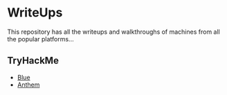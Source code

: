 # WriteUps
This repository has all the writeups and walkthroughs of machines from all the popular platforms... 

## TryHackMe

- [Blue](https://github.com/iabdullah215/WriteUps/blob/main/TryHackMe/thm.Blue.md)
- [Anthem](https://github.com/iabdullah215/WriteUps/blob/main/TryHackMe/thm.Anthem.md)
